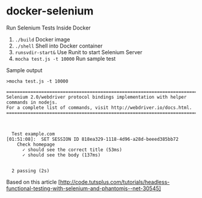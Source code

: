 docker-selenium
===============

Run Selenium Tests Inside Docker

1. ```./build``` Docker image
2. ```./shell``` Shell into Docker container
3. ```runsvdir-start&``` Use Runit to start Selenium Server
4. ```mocha test.js -t 10000``` Run sample test

Sample output

```
>mocha test.js -t 10000

=======================================================================================
Selenium 2.0/webdriver protocol bindings implementation with helper commands in nodejs.
For a complete list of commands, visit http://webdriver.io/docs.html. 
=======================================================================================



  Test example.com
[01:51:08]:  SET SESSION ID 818ea329-1118-4d96-a28d-beeed385bb72
    Check homepage
      ✓ should see the correct title (53ms)
      ✓ should see the body (137ms)


  2 passing (2s)

```

Based on this article [http://code.tutsplus.com/tutorials/headless-functional-testing-with-selenium-and-phantomjs--net-30545]
